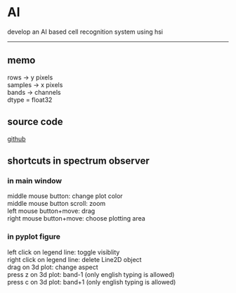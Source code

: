 # AI

develop an AI based cell recognition system using hsi

***

## memo

rows -> y pixels
\
samples -> x pixels
\
bands -> channels
\
dtype = float32

## source code

[github](https://github.com/suvojit-0x55aa/A2S2K-ResNet)

## shortcuts in spectrum observer

### in main window

middle mouse button: change plot color
\
middle mouse button scroll: zoom
\
left mouse button+move: drag
\
right mouse button+move: choose plotting area

### in pyplot figure

left click on legend line: toggle visiblity
\
right click on legend line: delete Line2D object
\
drag on 3d plot: change aspect
\
press z on 3d plot: band-1  (only english typing is allowed)
\
press c on 3d plot: band+1  (only english typing is allowed)
